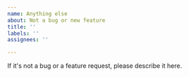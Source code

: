 ```yaml
---
name: Anything else
about: Not a bug or new feature
title: ''
labels: ''
assignees: ''

---
```


If it's not a bug or a feature request, please describe it here.
